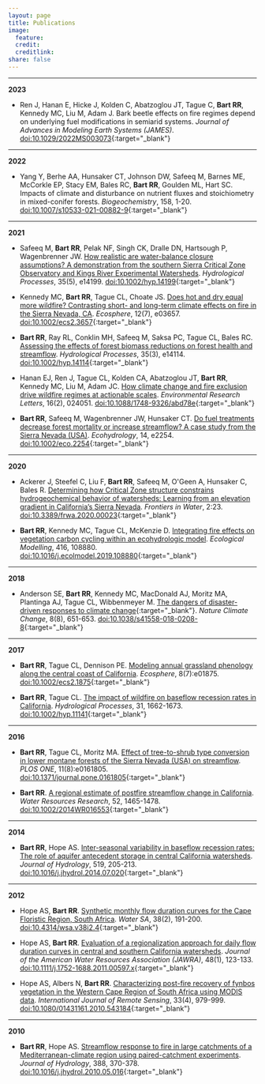 ```yaml
---
layout: page
title: Publications
image:
  feature:
  credit:
  creditlink:
share: false
---
```


--------
**2023**

* Ren J, Hanan E, Hicke J, Kolden C, Abatzoglou JT, Tague C, **Bart RR**, Kennedy MC, Liu M, Adam J. Bark beetle effects on fire regimes depend on underlying fuel modifications in semiarid systems. *Journal of Advances in Modeling Earth Systems (JAMES)*. [doi:10.1029/2022MS003073](https://doi.org/10.1029/2022MS003073){:target="_blank"}

--------
**2022**

* Yang Y, Berhe AA, Hunsaker CT, Johnson DW, Safeeq M, Barnes ME, McCorkle EP, Stacy EM, Bales RC, **Bart RR**, Goulden ML, Hart SC. Impacts of climate and disturbance on nutrient fluxes and stoichiometry in mixed-conifer forests. *Biogeochemistry*, 158, 1-20. [doi:10.1007/s10533-021-00882-9](https://doi.org/10.1007/s10533-021-00882-9){:target="_blank"}

--------
**2021**

* Safeeq M, **Bart RR**, Pelak NF, Singh CK, Dralle DN, Hartsough P, Wagenbrenner JW. [How realistic are water-balance closure assumptions? A demonstration from the southern Sierra Critical Zone Observatory and Kings River Experimental Watersheds](/content/safeeq2021_hp.pdf). *Hydrological Processes*, 35(5), e14199. [doi:10.1002/hyp.14199](https://doi.org/10.1002/hyp.14199){:target="_blank"}

* Kennedy MC, **Bart RR**, Tague CL, Choate JS. [Does hot and dry equal more wildfire? Contrasting short- and long-term climate effects on fire in the Sierra Nevada, CA](/content/kennedy2021_ecosphere.pdf). *Ecosphere*, 12(7), e03657. [doi:10.1002/ecs2.3657](http://doi.org/10.1002/ecs2.3657){:target="_blank"}

* **Bart RR**, Ray RL, Conklin MH, Safeeq M, Saksa PC, Tague CL, Bales RC. [Assessing the effects of forest biomass reductions on forest health and streamflow](/content/bart2021_hp_escholar.pdf). *Hydrological Processes*, 35(3), e14114. [doi:10.1002/hyp.14114](https://doi.org/10.1002/hyp.14114){:target="_blank"}

* Hanan EJ, Ren J, Tague CL, Kolden CA, Abatzoglou JT, **Bart RR**, Kennedy MC, Liu M, Adam
JC. [How climate change and fire exclusion drive wildfire regimes at actionable scales](/content/hanan2021_erl.pdf). *Environmental Research Letters*, 16(2), 024051. [doi:10.1088/1748-9326/abd78e](https://doi.org/10.1088/1748-9326/abd78e){:target="_blank"}

* **Bart RR**, Safeeq M, Wagenbrenner JW, Hunsaker CT. [Do fuel treatments decrease forest mortality or increase streamflow? A case study from the Sierra Nevada (USA)](/content/bart2021_ecohydrology.pdf). *Ecohydrology*, 14, e2254. [doi:10.1002/eco.2254](https://doi.org/10.1002/eco.2254){:target="_blank"}

--------
**2020**

* Ackerer J, Steefel C, Liu F, **Bart RR**, Safeeq M, O'Geen A, Hunsaker C, Bales R. [Determining how Critical Zone structure constrains hydrogeochemical behavior of watersheds: Learning from an elevation gradient in California’s Sierra Nevada](/content/ackerer2020_frontiers_in_water.pdf). *Frontiers in Water*, 2:23. [doi:10.3389/frwa.2020.00023](http://dx.doi.org/10.3389/frwa.2020.00023){:target="_blank"}

* **Bart RR**, Kennedy MC, Tague CL, McKenzie D. [Integrating fire effects on vegetation carbon cycling within an ecohydrologic model](/content/bart2020_eco_modelling.pdf). *Ecological Modelling*, 416, 108880. [doi:10.1016/j.ecolmodel.2019.108880](http://dx.doi.org/10.1016/j.ecolmodel.2019.108880){:target="_blank"}

--------
**2018**

* Anderson SE, **Bart RR**, Kennedy MC, MacDonald AJ, Moritz MA, Plantinga AJ, Tague CL, Wibbenmeyer M. [The dangers of disaster-driven responses to climate change](https://rdcu.be/VLDs){:target="_blank"}. *Nature Climate Change*, 8(8), 651-653. [doi:10.1038/s41558-018-0208-8](http://dx.doi.org/10.1038/s41558-018-0208-8){:target="_blank"}

--------
**2017**

* **Bart RR**, Tague CL, Dennison PE. [Modeling annual grassland phenology along the central coast of California](/content/bart2017_ecosphere.pdf). *Ecosphere*, 8(7):e01875. [doi:10.1002/ecs2.1875](http://dx.doi.org/10.1002/ecs2.1875){:target="_blank"}

* **Bart RR**, Tague CL. [The impact of wildfire on baseflow recession rates in California](/content/bart2017_hp.pdf). *Hydrological Processes*, 31, 1662-1673. [doi:10.1002/hyp.11141](http://dx.doi.org/10.1002/hyp.11141){:target="_blank"}

--------
**2016**

* **Bart RR**, Tague CL, Moritz MA. [Effect of tree-to-shrub type conversion in lower montane forests of the Sierra Nevada (USA) on streamflow](/content/bart_tague_moritz2016_plos_one.pdf). *PLOS ONE*, 11(8):e0161805. [doi:10.1371/journal.pone.0161805](http://dx.doi.org/10.1371/journal.pone.0161805){:target="_blank"}

* **Bart RR**. [A regional estimate of postfire streamflow change in California](/content/bart2016_wrr.pdf). *Water Resources Research*, 52, 1465-1478. [doi:10.1002/2014WR016553](http://dx.doi.org/10.1002/2014WR016553){:target="_blank"}

--------
**2014**

* **Bart RR**, Hope AS. [Inter-seasonal variability in baseflow recession rates: The role of aquifer antecedent storage in central California watersheds](/content/bart_hope2014_jh.pdf). *Journal of Hydrology*, 519, 205-213. [doi:10.1016/j.jhydrol.2014.07.020](http://dx.doi.org/10.1016/j.jhydrol.2014.07.020){:target="_blank"}

--------
**2012**

* Hope AS, **Bart RR**. [Synthetic monthly flow duration curves for the Cape Floristic Region, South Africa](/content/hope_bart2012_water_sa.pdf). *Water SA*, 38(2), 191-200. [doi:10.4314/wsa.v38i2.4](http://dx.doi.org/10.4314/wsa.v38i2.4){:target="_blank"}

* Hope AS, **Bart RR**. [Evaluation of a regionalization approach for daily flow duration curves in central and southern California watersheds](/content/hope_bart2012_jawra.pdf). *Journal of the American Water Resources Association (JAWRA)*, 48(1), 123-133. [doi:10.1111/j.1752-1688.2011.00597.x](http://dx.doi.org/10.1111/j.1752-1688.2011.00597.x){:target="_blank"}

* Hope AS, Albers N, **Bart RR**. [Characterizing post-fire recovery of fynbos vegetation in the Western Cape Region of South Africa using MODIS data](/content/hope_albers_bart2012_ijrs.pdf). *International Journal of Remote Sensing*, 33(4), 979-999. [doi:10.1080/01431161.2010.543184](http://dx.doi.org/10.1080/01431161.2010.543184){:target="_blank"}

---------
**2010**

* **Bart RR**, Hope AS. [Streamflow response to fire in large catchments of a Mediterranean-climate region using paired-catchment experiments](/content/bart_hope2010_jh.pdf). *Journal of Hydrology*, 388, 370-378. [doi:10.1016/j.jhydrol.2010.05.016](http://dx.doi.org/10.1016/j.jhydrol.2010.05.016){:target="_blank"}


